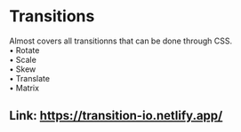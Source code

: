 # Transitions

Almost covers all transitionns that can be done through CSS.  
• Rotate  
• Scale  
• Skew  
• Translate  
• Matrix  
  
## Link:  https://transition-io.netlify.app/
